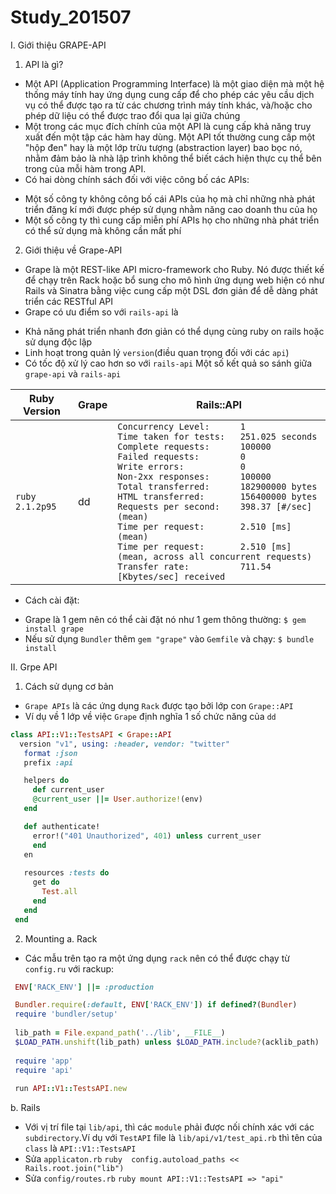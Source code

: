 # Study_201507
I. Giới thiệu GRAPE-API
 1. API là gì?
 - Một API (Application Programming Interface) là một giao diện mà một hệ thống máy tính hay ứng dụng cung cấp để cho     phép các yêu cầu dịch vụ có thể được tạo ra từ các chương trình máy tính khác, và/hoặc cho phép dữ liệu có thể được trao  đổi qua lại giữa chúng
 - Một trong các mục đích chính của một API là cung cấp khả năng truy xuất đến một tập các hàm hay dùng. Một API tốt      thường cung cấp một "hộp đen" hay là một lớp trừu tượng (abstraction layer) bao bọc nó, nhằm đảm bảo là nhà lập trình    không thể biết cách hiện thực cụ thể bên trong của mỗi hàm trong API.
 - Có hai dòng chính sách đối với việc công bố các APIs:
  + Một số công ty không công bố cái APIs của họ mà chỉ những nhà phát triển đăng kí mới được phép sử dụng nhằm năng      cao doanh thu của họ
  + Một số công ty thì cung cấp miễn phí APIs họ cho những nhà phát triển có thể sử dụng mà không cần mất phí
 2. Giới thiệu về Grape-API
 - Grape là một REST-like API micro-framework cho Ruby. Nó được thiết kế để chạy trên Rack hoặc bổ sung cho mô hình ứng dụng web hiện có như Rails và Sinatra bằng việc cung cấp một DSL đơn giản để dễ dàng phát triển các RESTful API
 - Grape có ưu điểm so với `rails-api` là 
  + Khả năng phát triển nhanh đơn giản có thể dụng cùng ruby on rails hoặc sử dụng độc lập
  + Linh hoạt trong quản lý `version`(điều quan trọng đối với các `api`)
  + Có tốc độ xử lý cao hơn so với `rails-api`
 Một số kết quả so sánh giữa `grape-api` và `rails-api`

Ruby Version | Grape | Rails::API
--- | --- | ---
`ruby 2.1.2p95` | dd | `Concurrency Level:      1`<br/>`Time taken for tests:   251.025 seconds`<br/>`Complete requests:      100000`<br/>`Failed requests:        0`<br/>`Write errors:           0`<br/>`Non-2xx responses:      100000`<br/>`Total transferred:      182900000 bytes`<br/>`HTML transferred:       156400000 bytes`<br/>`Requests per second:    398.37 [#/sec] (mean)`<br/>`Time per request:       2.510 [ms] (mean)`<br/>`Time per request:       2.510 [ms] (mean, across all concurrent requests)`<br/>`Transfer rate:          711.54 [Kbytes/sec] received`


 - Cách cài đặt:
  + Grape là 1 gem nên có thể cài đặt nó như 1 gem thông thường: `$ gem install grape`
  + Nếu sử dụng `Bundler` thêm `gem "grape"` vào `Gemfile` và chạy: `$ bundle install`
 
II. Grpe API
 1. Cách sử dụng cơ bản
  - `Grape APIs` là các ứng dụng `Rack` được tạo bởi lớp con `Grape::API`
  - Ví dụ về 1 lớp về việc `Grape` định nghĩa 1 số chức năng của `dd`
   ```ruby
   class API::V1::TestsAPI < Grape::API
     version "v1", using: :header, vendor: "twitter"
      format :json
      prefix :api
  
      helpers do
        def current_user
        @current_user ||= User.authorize!(env)
      end
  
      def authenticate!
        error!("401 Unauthorized", 401) unless current_user
        end
      en
      
      resources :tests do
        get do
          Test.all
        end
      end
    end
   ```
 2. Mounting
  a. Rack
  - Các mẫu trên tạo ra một ứng dụng `rack` nên có thể được chạy từ `config.ru` với rackup:
   ```ruby
    ENV['RACK_ENV'] ||= :production

    Bundler.require(:default, ENV['RACK_ENV']) if defined?(Bundler)
    require 'bundler/setup'
    
    lib_path = File.expand_path('../lib', __FILE__)
    $LOAD_PATH.unshift(lib_path) unless $LOAD_PATH.include?(acklib_path)
    
    require 'app'
    require 'api'
    
    run API::V1::TestsAPI.new
   ```
  b. Rails 
   - Với vị trí file tại `lib/api`, thì các `module` phải được nối chính xác với các `subdirectory`.Ví dụ với `TestAPI`   file là `lib/api/v1/test_api.rb` thì tên của `class` là `API::V1::TestsAPI`
   - Sửa `applicaton.rb`
    ```ruby 
     config.autoload_paths << Rails.root.join("lib")
    ```
   - Sửa `config/routes.rb`
    ```ruby
     mount API::V1::TestsAPI => "api"
    ```
